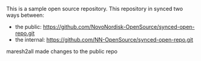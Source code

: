 This is a sample open source repository.
This repository in synced two ways between:
- the public: https://github.com/NovoNordisk-OpenSource/synced-open-repo.git
- the internal: https://github.com/NN-OpenSource/synced-open-repo.git 


maresh2all made changes to the public repo